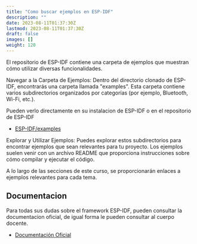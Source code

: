 ```yaml
---
title: "Como buscar ejemplos en ESP-IDF"
description: ""
date: 2023-08-11T01:37:30Z
lastmod: 2023-08-11T01:37:30Z
draft: false
images: []
weight: 120
---
```


El repositorio de ESP-IDF contiene una carpeta de ejemplos que muestran cómo utilizar diversas funcionalidades.

Navegar a la Carpeta de Ejemplos: Dentro del directorio clonado de ESP-IDF, encontrarás una carpeta llamada "examples". Esta carpeta contiene varios subdirectorios organizados por categorías (por ejemplo, Bluetooth, Wi-Fi, etc.).

Pueden verlo directamente en su instalacion de ESP-IDF o en el repositorio de ESP-IDF

* [ESP-IDF/examples](https://github.com/espressif/esp-idf/tree/master/examples)

Explorar y Utilizar Ejemplos: Puedes explorar estos subdirectorios para encontrar ejemplos que sean relevantes para tu proyecto. Los ejemplos suelen venir con un archivo README que proporciona instrucciones sobre cómo compilar y ejecutar el código.

A lo largo de las secciones de este curso, se proporcionarán enlaces a ejemplos relevantes para cada tema.

## Documentacion

Para todas sus dudas sobre el framework ESP-IDF, pueden consultar la documentacion oficial, de igual forma le pueden consultar al cuerpo docente.

* [Documentación Oficial](https://docs.espressif.com/projects/esp-idf/en/latest/esp32/)
